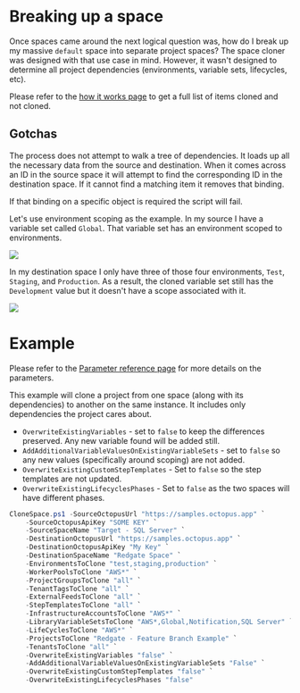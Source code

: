 # Breaking up a space

Once spaces came around the next logical question was, how do I break up my massive `default` space into separate project spaces?  The space cloner was designed with that use case in mind.  However, it wasn't designed to determine all project dependencies (environments, variable sets, lifecycles, etc).

Please refer to the [how it works page](HowItWorks.md#what-will-it-clone) to get a full list of items cloned and not cloned.

## Gotchas
The process does not attempt to walk a tree of dependencies.  It loads up all the necessary data from the source and destination.  When it comes across an ID in the source space it will attempt to find the corresponding ID in the destination space.  If it cannot find a matching item it removes that binding.  

If that binding on a specific object is required the script will fail.  

Let's use environment scoping as the example.  In my source I have a variable set called `Global`.  That variable set has an environment scoped to environments.

![](../img/source-global-variables-environment-scoping.png)

In my destination space I only have three of those four environments, `Test`, `Staging`, and `Production`.  As a result, the cloned variable set still has the `Development` value but it doesn't have a scope associated with it.

![](../img/destination-global-variables-environment-scoping-missing-env.png)

# Example
Please refer to the [Parameter reference page](ParameterReference.md) for more details on the parameters.

This example will clone a project from one space (along with its dependencies) to another on the same instance.  It includes only dependencies the project cares about.

- `OverwriteExistingVariables` - set to `false` to keep the differences preserved.  Any new variable found will be added still.
- `AddAdditionalVariableValuesOnExistingVariableSets` - set to `false` so any new values (specifically around scoping) are not added.  
- `OverwriteExistingCustomStepTemplates` - Set to `false` so the step templates are not updated. 
- `OverwriteExistingLifecyclesPhases` - Set to `false` as the two spaces will have different phases.

```PowerShell
CloneSpace.ps1 -SourceOctopusUrl "https://samples.octopus.app" `
    -SourceOctopusApiKey "SOME KEY" `
    -SourceSpaceName "Target - SQL Server" `
    -DestinationOctopusUrl "https://samples.octopus.app" `
    -DestinationOctopusApiKey "My Key" `
    -DestinationSpaceName "Redgate Space" `
    -EnvironmentsToClone "test,staging,production" `
    -WorkerPoolsToClone "AWS*" `
    -ProjectGroupsToClone "all" `
    -TenantTagsToClone "all" `
    -ExternalFeedsToClone "all" `
    -StepTemplatesToClone "all" `
    -InfrastructureAccountsToClone "AWS*" `
    -LibraryVariableSetsToClone "AWS*,Global,Notification,SQL Server" `
    -LifeCyclesToClone "AWS*" `
    -ProjectsToClone "Redgate - Feature Branch Example" `
    -TenantsToClone "all" `
    -OverwriteExistingVariables "false" `
    -AddAdditionalVariableValuesOnExistingVariableSets "False" `
    -OverwriteExistingCustomStepTemplates "false" `
    -OverwriteExistingLifecyclesPhases "false"
```